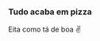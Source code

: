 <!-- md é uma linguagem do github -->

### Tudo acaba em pizza

Eita como tá de boa ✌

<!-- ctrl+" para abrir o terminal -->

<!-- cls para limpar o código no terminal -->
